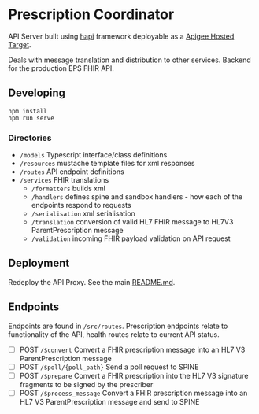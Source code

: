 # Prescription Coordinator

API Server built using [hapi](https://hapi.dev/) framework deployable as a [Apigee Hosted Target](https://docs.apigee.com/api-platform/hosted-targets/hosted-targets-overview).

Deals with message translation and distribution to other services. Backend for the production EPS FHIR API.

## Developing

```
npm install
npm run serve
```

### Directories
- `/models` Typescript interface/class definitions
- `/resources` mustache template files for xml responses
- `/routes` API endpoint definitions
- `/services` FHIR translations
  - `/formatters` builds xml
  - `/handlers` defines spine and sandbox handlers - how each of the endpoints respond to requests
  - `/serialisation` xml serialisation
  - `/translation` conversion of valid HL7 FHIR message to HL7V3 ParentPrescription message
  - `/validation` incoming FHIR payload validation on API request

## Deployment

Redeploy the API Proxy. See the main [README.md](../README.md).

## Endpoints

Endpoints are found in `/src/routes`.
Prescription endpoints relate to functionality of the API, health routes relate to current API status.

- [ ] POST `/$convert` Convert a FHIR prescription message into an HL7 V3 ParentPrescription message
- [ ] POST `/$poll/{poll_path}` Send a poll request to SPINE
- [ ] POST `/$prepare` Convert a FHIR prescription into the HL7 V3 signature fragments to be signed by the prescriber
- [ ] POST `/$process_message` Convert a FHIR prescription message into an HL7 V3 ParentPrescription message and send to SPINE
